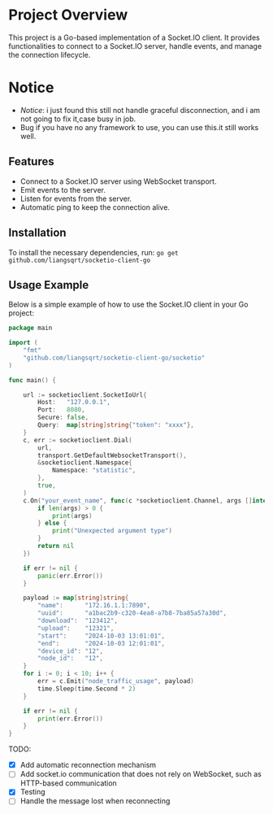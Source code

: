 
# Project Overview

This project is a Go-based implementation of a Socket.IO client. It provides functionalities to connect to a Socket.IO server, handle events, and manage the connection lifecycle.

# Notice

- _Notice_: i just found this still not handle graceful disconnection, and i am not going to fix it,case busy in job.
- Bug if you have no any framework to use, you can use this.it still works well.

## Features

- Connect to a Socket.IO server using WebSocket transport.
- Emit events to the server.
- Listen for events from the server.
- Automatic ping to keep the connection alive.

## Installation

To install the necessary dependencies, run: `go get github.com/liangsqrt/socketio-client-go`
## Usage Example

Below is a simple example of how to use the Socket.IO client in your Go project:

```go
package main

import (
	"fmt"
	"github.com/liangsqrt/socketio-client-go/socketio"
)

func main() {

	url := socketioclient.SocketIoUrl{
		Host:   "127.0.0.1",
		Port:   8080,
		Secure: false,
		Query:  map[string]string{"token": "xxxx"},
	}
	c, err := socketioclient.Dial(
		url,
		transport.GetDefaultWebsocketTransport(),
		&socketioclient.Namespace{
			Namespace: "statistic",
		},
		true,
	)
	c.On("your_event_name", func(c *socketioclient.Channel, args []interface{}) error {
		if len(args) > 0 {
			print(args)
		} else {
			print("Unexpected argument type")
		}
		return nil
	})

	if err != nil {
		panic(err.Error())
	}

	payload := map[string]string{
		"name":      "172.16.1.1:7890",
		"uuid":      "a1bac2b9-c320-4ea8-a7b8-7ba85a57a30d",
		"download":  "123412",
		"upload":    "12321",
		"start":     "2024-10-03 13:01:01",
		"end":       "2024-10-03 12:01:01",
		"device_id": "12",
		"node_id":   "12",
	}
	for i := 0; i < 10; i++ {
		err = c.Emit("node_traffic_usage", payload)
		time.Sleep(time.Second * 2)
	}

	if err != nil {
		print(err.Error())
	}
}
```
    
TODO:
- [x] Add automatic reconnection mechanism
- [ ] Add socket.io communication that does not rely on WebSocket, such as HTTP-based communication
- [x] Testing
- [ ] Handle the message lost when reconnecting
